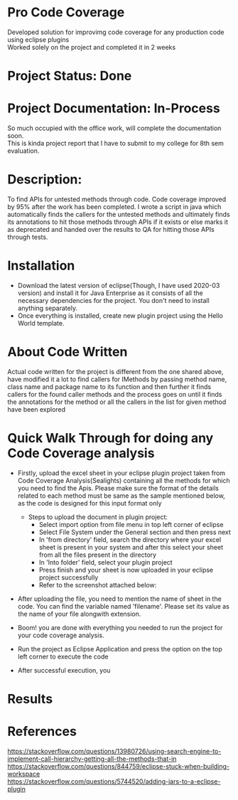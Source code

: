 # Pro Code Coverage
Developed solution for improvimg code coverage for any production code using eclipse plugins </br>
Worked solely on the project and completed it in 2 weeks </br>

# Project Status: Done
# Project Documentation: In-Process
So much occupied with the office work, will complete the documentation soon.</br>
This is kinda project report that I have to submit to my college for 8th sem evaluation.</br>

# Description: 
To find APIs for untested methods through code. Code coverage improved by 95% after the work has been completed. I wrote a script in java which automatically finds the callers for the untested methods and ultimately finds its annotations to hit those methods through APIs if it exists or else marks it as deprecated and handed over the results to QA for hitting those APIs through tests.</br>

# Installation
- Download the latest version of eclipse(Though, I have used 2020-03 version) and install it for Java Enterprise as it consists of all the necessary dependencies for the project. You don't need to install anything separately.
- Once everything is installed, create new plugin project using the Hello World template.

# About Code Written
Actual code written for the project is different from the one shared above, have modified it a lot to find callers for IMethods by passing method name, class name and package name to its function and then further it finds callers for the found caller methods and the process goes on until it finds the annotations for the method or all the callers in the list for given method have been explored</br>

# Quick Walk Through for doing any Code Coverage analysis
- Firstly, upload the excel sheet in your eclipse plugin project taken from Code Coverage Analysis(Sealights) containing all the methods for which you need to find the Apis. Please make sure the format of the details related to each method must be same as the sample mentioned below, as the code is designed for this input format only 
  - Steps to upload the document in plugin project:
    - Select import option from file menu in top left corner of eclipse
    - Select File System under the General section and then press next
    - In 'from directory' field, search the directory where your excel sheet is present in your system and after this select       your sheet from all the files present in the directory
    - In 'Into folder' field, select your plugin project
    - Press finish and your sheet is now uploaded in your eclipse project successfully
    - Refer to the screenshot attached below:
    
- After uploading the file, you need to mention the name of sheet in the code. You can find the variable named 'filename'.
  Please set its value as the name of your file alongwith extension.
- Boom! you are done with everything you needed to run the project for your code coverage analysis.
- Run the project as Eclipse Application and press the option on the top left corner to execute the code
- After successful execution, you

# Results

# References
https://stackoverflow.com/questions/13980726/using-search-engine-to-implement-call-hierarchy-getting-all-the-methods-that-in </br>
https://stackoverflow.com/questions/844759/eclipse-stuck-when-building-workspace </br>
https://stackoverflow.com/questions/5744520/adding-jars-to-a-eclipse-plugin </br>

